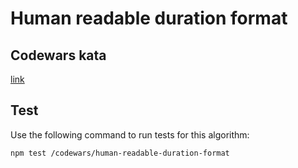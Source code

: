 # Human readable duration format

## Codewars kata
[link](https://www.codewars.com/kata/52742f58faf5485cae000b9a)

## Test

Use the following command to run tests for this algorithm:

```
npm test /codewars/human-readable-duration-format
```